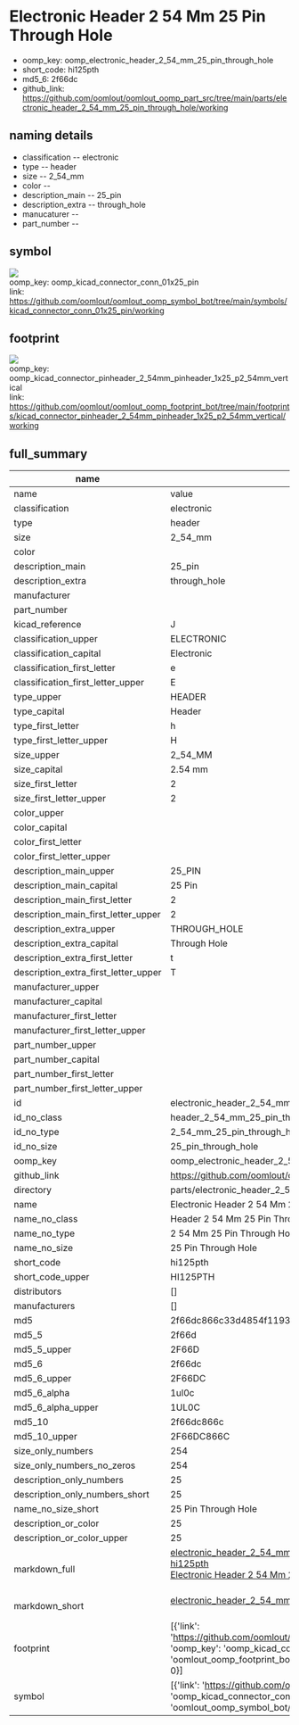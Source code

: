 # Electronic Header 2 54 Mm 25 Pin Through Hole

  
* oomp_key: oomp_electronic_header_2_54_mm_25_pin_through_hole 
* short_code: hi125pth
* md5_6: 2f66dc  
* github_link: https://github.com/oomlout/oomlout_oomp_part_src/tree/main/parts/electronic_header_2_54_mm_25_pin_through_hole/working  
## naming details
* classification -- electronic
* type -- header
* size -- 2_54_mm
* color -- 
* description_main -- 25_pin
* description_extra -- through_hole
* manucaturer -- 
* part_number -- 



## symbol

![](symbol/{index}/working/working_600.png)  
oomp_key: oomp_kicad_connector_conn_01x25_pin  
link: https://github.com/oomlout/oomlout_oomp_symbol_bot/tree/main/symbols/kicad_connector_conn_01x25_pin/working  

## footprint

![](footprint/{index}/working/working_600.png)  
oomp_key: oomp_kicad_connector_pinheader_2_54mm_pinheader_1x25_p2_54mm_vertical  
link: https://github.com/oomlout/oomlout_oomp_footprint_bot/tree/main/footprints/kicad_connector_pinheader_2_54mm_pinheader_1x25_p2_54mm_vertical/working  

## full_summary
| name | value | 
| --- | --- | 
| name | value | 
| classification | electronic | 
| type | header | 
| size | 2_54_mm | 
| color |  | 
| description_main | 25_pin | 
| description_extra | through_hole | 
| manufacturer |  | 
| part_number |  | 
| kicad_reference | J | 
| classification_upper | ELECTRONIC | 
| classification_capital | Electronic | 
| classification_first_letter | e | 
| classification_first_letter_upper | E | 
| type_upper | HEADER | 
| type_capital | Header | 
| type_first_letter | h | 
| type_first_letter_upper | H | 
| size_upper | 2_54_MM | 
| size_capital | 2.54 mm | 
| size_first_letter | 2 | 
| size_first_letter_upper | 2 | 
| color_upper |  | 
| color_capital |  | 
| color_first_letter |  | 
| color_first_letter_upper |  | 
| description_main_upper | 25_PIN | 
| description_main_capital | 25 Pin | 
| description_main_first_letter | 2 | 
| description_main_first_letter_upper | 2 | 
| description_extra_upper | THROUGH_HOLE | 
| description_extra_capital | Through Hole | 
| description_extra_first_letter | t | 
| description_extra_first_letter_upper | T | 
| manufacturer_upper |  | 
| manufacturer_capital |  | 
| manufacturer_first_letter |  | 
| manufacturer_first_letter_upper |  | 
| part_number_upper |  | 
| part_number_capital |  | 
| part_number_first_letter |  | 
| part_number_first_letter_upper |  | 
| id | electronic_header_2_54_mm_25_pin_through_hole | 
| id_no_class | header_2_54_mm_25_pin_through_hole | 
| id_no_type | 2_54_mm_25_pin_through_hole | 
| id_no_size | 25_pin_through_hole | 
| oomp_key | oomp_electronic_header_2_54_mm_25_pin_through_hole | 
| github_link | https://github.com/oomlout/oomlout_oomp_part_src/tree/main/parts/electronic_header_2_54_mm_25_pin_through_hole/working | 
| directory | parts/electronic_header_2_54_mm_25_pin_through_hole | 
| name | Electronic Header 2 54 Mm 25 Pin Through Hole | 
| name_no_class | Header 2 54 Mm 25 Pin Through Hole | 
| name_no_type | 2 54 Mm 25 Pin Through Hole | 
| name_no_size | 25 Pin Through Hole | 
| short_code | hi125pth | 
| short_code_upper | HI125PTH | 
| distributors | [] | 
| manufacturers | [] | 
| md5 | 2f66dc866c33d4854f1193cb6bfa2a76 | 
| md5_5 | 2f66d | 
| md5_5_upper | 2F66D | 
| md5_6 | 2f66dc | 
| md5_6_upper | 2F66DC | 
| md5_6_alpha | 1ul0c | 
| md5_6_alpha_upper | 1UL0C | 
| md5_10 | 2f66dc866c | 
| md5_10_upper | 2F66DC866C | 
| size_only_numbers | 254 | 
| size_only_numbers_no_zeros | 254 | 
| description_only_numbers | 25 | 
| description_only_numbers_short | 25 | 
| name_no_size_short | 25 Pin Through Hole | 
| description_or_color | 25 | 
| description_or_color_upper | 25 | 
| markdown_full | [electronic_header_2_54_mm_25_pin_through_hole](https://github.com/oomlout/oomlout_oomp_part_src/tree/main/parts/electronic_header_2_54_mm_25_pin_through_hole/working)<br>[hi125pth](https://github.com/oomlout/oomlout_oomp_part_src/tree/main/parts/electronic_header_2_54_mm_25_pin_through_hole/working)<br>[Electronic Header 2 54 Mm 25 Pin Through Hole](https://github.com/oomlout/oomlout_oomp_part_src/tree/main/parts/electronic_header_2_54_mm_25_pin_through_hole/working)<br><br> | 
| markdown_short | [electronic_header_2_54_mm_25_pin_through_hole](https://github.com/oomlout/oomlout_oomp_part_src/tree/main/parts/electronic_header_2_54_mm_25_pin_through_hole/working)<br><br> | 
| footprint | [{'link': 'https://github.com/oomlout/oomlout_oomp_footprint_bot/tree/main/foootprntss/kicad_connector_pinheader_2_54mm_pinheader_1x25_p2_54mm_vertical', 'oomp_key': 'oomp_kicad_connector_pinheader_2_54mm_pinheader_1x25_p2_54mm_vertical', 'directory': 'oomlout_oomp_footprint_bot/footprints/kicad_connector_pinheader_2_54mm_pinheader_1x25_p2_54mm_vertical//working/working.kicad_mod', 'index': 0}] | 
| symbol | [{'link': 'https://github.com/oomlout/oomlout_oomp_symbol_bot/tree/main/symbols/kicad_connector_conn_01x25_pin', 'oomp_key': 'oomp_kicad_connector_conn_01x25_pin', 'directory': 'oomlout_oomp_symbol_bot/symbols/kicad_connector_conn_01x25_pin//working/working.kicad_sym', 'index': 0}] | 
